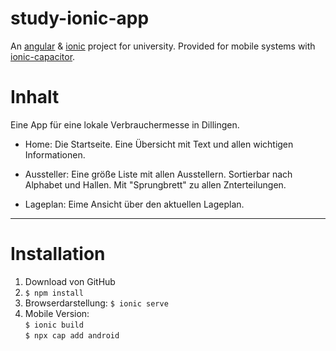 # study-ionic-app
An [angular](https://angular.io) &amp; [ionic](https://ionicframework.com) project for university. Provided for mobile systems with [ionic-capacitor](https://capacitor.ionicframework.com).

# Inhalt
Eine App für eine lokale Verbrauchermesse in Dillingen.

- Home: 
Die Startseite. Eine Übersicht mit Text und allen wichtigen Informationen.

- Aussteller:
Eine größe Liste mit allen Ausstellern. Sortierbar nach Alphabet und Hallen. Mit "Sprungbrett" zu allen Znterteilungen.

- Lageplan:
Eime Ansicht über den aktuellen Lageplan.

---

# Installation

1. Download von GitHub
2. `$ npm install`
3. Browserdarstellung: `$ ionic serve`
4. Mobile Version:   
`$ ionic build`    
 `$ npx cap add android`
